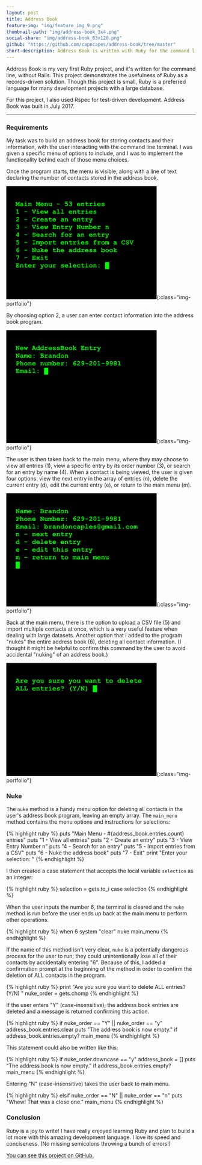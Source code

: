 ```yaml
---
layout: post
title: Address Book
feature-img: "img/feature_img_9.png"
thumbnail-path: "img/address-book_3x4.png"
social-share: "img/address-book_63x120.png"
github: "https://github.com/capncapes/address-book/tree/master"
short-description: Address Book is written with Ruby for the command line.
---
```


Address Book is my very first Ruby project, and it's written for the command line, without Rails. This project demonstrates the usefulness of Ruby as a records-driven solution. Though this project is small, Ruby is a preferred language for many development projects with a large database.

For this project, I also used Rspec for test-driven development. Address Book was built in July 2017.

***

### Requirements
My task was to build an address book for storing contacts and their information, with the user interacting with the command line terminal. I was given a specific menu of options to include, and I was to implement the functionality behind each of those menu choices.

Once the program starts, the menu is visible, along with a line of text declaring the number of contacts stored in the address book.

![Address Book menu](../img/address-book_3x4.png){:class="img-portfolio"}

By choosing option 2, a user can enter contact information into the address book program.

![Address Book new entry](../img/address-book-new-entry_3x4.png){:class="img-portfolio"}

The user is then taken back to the main menu, where they may choose to view all entries (1), view a specific entry by its order number (3), or search for an entry by name (4). When a contact is being viewed, the user is given four options: view the next entry in the array of entries (n), delete the current entry (d), edit the current entry (e), or return to the main menu (m).

![Address Book entry](../img/address-book-entry_3x4.png){:class="img-portfolio"}

Back at the main menu, there is the option to upload a CSV file (5) and import multiple contacts at once, which is a very useful feature when dealing with large datasets. Another option that I added to the program "nukes" the entire address book (6), deleting all contact information. (I thought it might be helpful to confirm this command by the user to avoid accidental "nuking" of an address book.)

![Address Book nuke](../img/address-book-nuke_3x4.png){:class="img-portfolio"}

### Nuke
The `nuke` method is a handy menu option for deleting all contacts in the user's address book program, leaving an empty array. The `main_menu` method contains the menu options and instructions for selections:

{% highlight ruby %}
puts "Main Menu - #{address_book.entries.count} entries"
puts "1 - View all entries"
puts "2 - Create an entry"
puts "3 - View Entry Number n"
puts "4 - Search for an entry"
puts "5 - Import entries from a CSV"
puts "6 - Nuke the address book"
puts "7 - Exit"
print "Enter your selection: "
{% endhighlight %}

I then created a case statement that accepts the local variable `selection` as an integer:

{% highlight ruby %}
selection = gets.to_i
case selection
{% endhighlight %}

When the user inputs the number 6, the terminal is cleared and the `nuke` method is run before the user ends up back at the main menu to perform other operations.

{% highlight ruby %}
when 6
    system "clear"
    nuke
    main_menu
{% endhighlight %}

If the name of this method isn't very clear, `nuke` is a potentially dangerous process for the user to run; they could unintentionally lose all of their contacts by accidentally entering "6". Because of this, I added a confirmation prompt at the beginning of the method in order to confirm the deletion of ALL contacts in the program.

{% highlight ruby %}
print "Are you sure you want to delete ALL entries? (Y/N) "
nuke_order = gets.chomp
{% endhighlight %}

If the user enters "Y" (case-insensitive), the address book entries are deleted and a message is returned confirming this action.

{% highlight ruby %}
if nuke_order == "Y" || nuke_order == "y"
    address_book.entries.clear
    puts "The address book is now empty." if address_book.entries.empty?
    main_menu
{% endhighlight %}

This statement could also be written like this:

{% highlight ruby %}
if nuke_order.downcase == "y"
    address_book = []
    puts "The address book is now empty." if address_book.entries.empty?
    main_menu
{% endhighlight %}

Entering "N" (case-insensitive) takes the user back to main menu.

{% highlight ruby %}
elsif nuke_order == "N" || nuke_order == "n"
    puts "Whew! That was a close one."
    main_menu
{% endhighlight %}

### Conclusion
Ruby is a joy to write! I have really enjoyed learning Ruby and plan to build a lot more with this amazing development language. I love its speed and conciseness. (No missing semicolons throwing a bunch of errors!)

<a href="https://github.com/capncapes/address-book/tree/master" target="_blank">You can see this project on GitHub.</a>